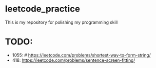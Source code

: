 # leetcode_practice

This is my repository for polishing my programming skill


# TODO:
- 1055: # https://leetcode.com/problems/shortest-way-to-form-string/
- 418: https://leetcode.com/problems/sentence-screen-fitting/
